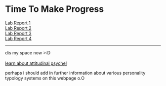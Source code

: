 # Time To Make Progress
[Lab Report 1](lab-report-1-week-2.html)<br/>
[Lab Report 2](lab-report-2-week-4.html)<br/>
[Lab Report 3](lab-report-3-week-6.html)<br/>
[Lab Report 4](lab-report-4-week-8.html)<br/>

---
dis my space now >:D <br/>
<br/>
[learn about attitudinal psyche!](https://starnaphie.github.io/cse15l-lab-reports/page-1.html) 
<!-- [learn about ~~trauma~~ enneagram!](https://starnaphie.github.io/cse15l-lab-reports/page-2.html)  -->

perhaps i should add in further information about various personality typology systems on this webpage o.O